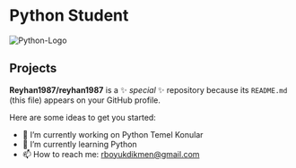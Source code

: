 # Python Student
![Python-Logo](https://github.com/user-attachments/assets/75391951-98c8-4286-b3a0-5a96d6fabaad)
## Projects

**Reyhan1987/reyhan1987** is a ✨ _special_ ✨ repository because its `README.md` (this file) appears on your GitHub profile.

Here are some ideas to get you started:

- 🔭 I’m currently working on Python Temel Konular
- 🌱 I’m currently learning Python
- 📫 How to reach me: rboyukdikmen@gmail.com








